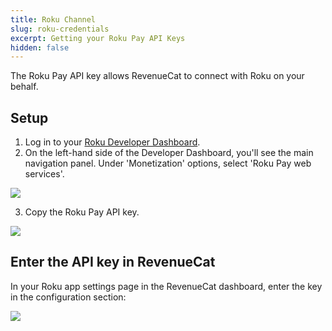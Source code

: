 ```yaml
---
title: Roku Channel
slug: roku-credentials
excerpt: Getting your Roku Pay API Keys
hidden: false
---
```


The Roku Pay API key allows RevenueCat to connect with Roku on your behalf.

## Setup

1. Log in to your [Roku Developer Dashboard](https://developer.roku.com/dev/dashboard).
2. On the left-hand side of the Developer Dashboard, you'll see the main navigation panel. Under 'Monetization' options, select 'Roku Pay web services'.

![](/docs_images/platform-resources/roku/roku-pay-web-services.png)

3. Copy the Roku Pay API key.

![](/docs_images/platform-resources/roku/roku-api-key.png)

## Enter the API key in RevenueCat

In your Roku app settings page in the RevenueCat dashboard, enter the key in the configuration section:

![](/docs_images/platform-resources/roku/roku-name-key.png)
